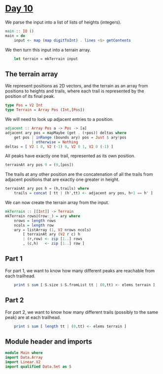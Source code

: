 # [Day 10](https://adventofcode.com/2024/day/10)

We parse the input into a list of lists of heights (integers).

```haskell top:3
main :: IO ()
main = do
    input <- map (map digitToInt) . lines <$> getContents
```

We then turn this input into a terrain array.

```haskell top:3
    let terrain = mkTerrain input
```

## The terrain array

We represent positions as 2D vectors, and the terrain as
an array from positions to heights and trails, where each
trail is represented by the position of its final peak.

```haskell top:1
type Pos = V2 Int
type Terrain = Array Pos (Int,[Pos])
```

We will need to look up adjacent entries to a position.

```haskell
adjacent :: Array Pos a -> Pos -> [a]
adjacent ary pos = mapMaybe (get . (+pos)) deltas where
    get pos | inRange (bounds ary) pos = Just $ ary!pos
            | otherwise = Nothing
deltas = [ V2 1 0, V2 (-1) 0, V2 0 1, V2 0 (-1) ]
```

All peaks have exactly one trail, represented as its own position.

```haskell
terrainAt ary pos 9 = (9,[pos])
```

The trails at any other position are the concatenation of all the
trails from adjacent positions that are exactly one greater in height.

```haskell
terrainAt ary pos h = (h,trails) where
    trails = concat [ tt | (h',tt) <- adjacent ary pos, h+1 == h' ]
```

We can now create the terrain array from the input.

```haskell
mkTerrain :: [[Int]] -> Terrain
mkTerrain rows@(row:_) = ary where
    nrows = length rows
    ncols = length row
    ary = listArray (1, V2 nrows ncols)
        [ terrainAt ary (V2 r c) h
        | (r,row) <- zip [1..] rows
        , (c,h)   <- zip [1..] row ]
```

## Part 1

For part 1, we want to know how many different peaks are reachable
from each trailhead.

```haskell top:3
    print $ sum [ S.size $ S.fromList tt | (0,tt) <- elems terrain ]
```

## Part 2

For part 2, we want to know how many different trails (possibly to the same
peak) are at each trailhead.

```haskell top:3
    print $ sum [ length tt | (0,tt) <- elems terrain ]
```

## Module header and imports

```haskell top
module Main where
import Data.Array
import Linear.V2
import qualified Data.Set as S
